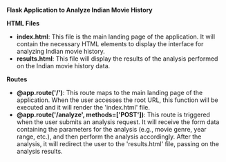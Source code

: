 **Flask Application to Analyze Indian Movie History**

**HTML Files**

- **index.html**: This file is the main landing page of the application. It will contain the necessary HTML elements to display the interface for analyzing Indian movie history.
- **results.html**: This file will display the results of the analysis performed on the Indian movie history data.

**Routes**

- **@app.route('/')**: This route maps to the main landing page of the application. When the user accesses the root URL, this function will be executed and it will render the 'index.html' file.
- **@app.route('/analyze', methods=['POST'])**: This route is triggered when the user submits an analysis request. It will receive the form data containing the parameters for the analysis (e.g., movie genre, year range, etc.), and then perform the analysis accordingly. After the analysis, it will redirect the user to the 'results.html' file, passing on the analysis results.